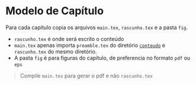 # Modelo de Capítulo

Para cada capítulo copia os arquivos `main.tex`, `rascunho.tex` e a pasta `fig`.

* `rascunho.tex` é onde será escrito o conteúdo
* `main.tex` apenas importa `preamble.tex` do diretório [`conteudo`](../conteudo) e `rascunho.tex` do mesmo diretório.
* A pasta `fig` é para figuras do capítulo, de preferencia no formato `pdf` ou `eps`

> Compile `main.tex` para gerar o pdf e não `rascunho.tex`

